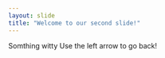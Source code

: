 ```yaml
---
layout: slide
title: "Welcome to our second slide!"
---
```

Somthing witty
Use the left arrow to go back!
